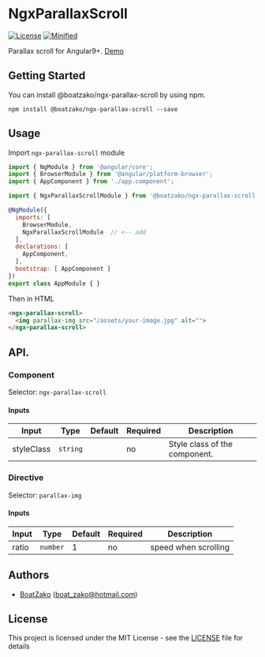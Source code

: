 # NgxParallaxScroll

[![License](https://badgen.net/npm/license/@boatzako/ngx-parallax-scroll)](https://badgen.net/npm/license/@boatzako/ngx-parallax-scroll)
[![Minified](https://badgen.net/bundlephobia/min/@boatzako/ngx-parallax-scroll)](https://badgen.net/bundlephobia/min/@boatzako/ngx-parallax-scroll)


Parallax scroll for Angular9+. [Demo](https://stackblitz.com/edit/boatzako-ngx-parallax-scroll-demo)

## Getting Started

You can install @boatzako/ngx-parallax-scroll by using npm.

```
npm install @boatzako/ngx-parallax-scroll --save
```

## Usage

Import `ngx-parallax-scroll` module

```js
import { NgModule } from '@angular/core';
import { BrowserModule } from '@angular/platform-browser';
import { AppComponent } from './app.component';

import { NgxParallaxScrollModule } from '@boatzako/ngx-parallax-scroll'; // <-- add

@NgModule({
  imports: [
    BrowserModule, 
    NgxParallaxScrollModule  // <-- add
  ],
  declarations: [ 
    AppComponent,
  ],
  bootstrap: [ AppComponent ]
})
export class AppModule { }

```

Then in HTML
```html
<ngx-parallax-scroll>
  <img parallax-img src="/assets/your-image.jpg" alt="">
</ngx-parallax-scroll>
```

## API.
### Component
Selector: `ngx-parallax-scroll`
#### Inputs
| Input      | Type     | Default | Required | Description                   |
| ---------- | -------- | ------- | -------- | ----------------------------- |
| styleClass | `string` |         | no       | Style class of the component. |

### Directive
Selector: `parallax-img`
#### Inputs
| Input | Type     | Default | Required | Description          |
| ----- | -------- | ------- | -------- | -------------------- |
| ratio | `number` | 1       | no       | speed when scrolling |

## Authors

* [BoatZako](https://github.com/BoatZako/) (boat_zako@hotmail.com)

## License

This project is licensed under the MIT License - see the [LICENSE](LICENSE) file for details
